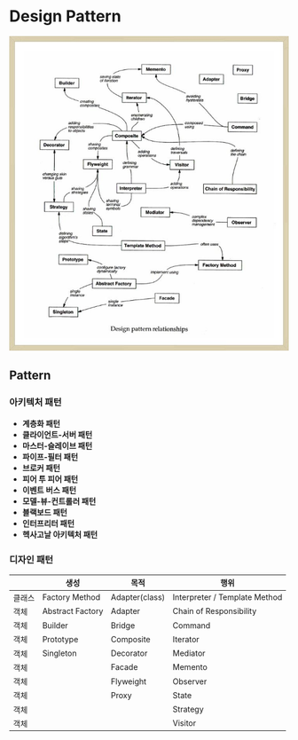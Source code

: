 # Design Pattern 

![Design Pattern](https://github.com/keepinmindsh/lines_edu/blob/main/designpattern/designpatterrelationship.png)

## Pattern 

### 아키텍처 패턴 

- **계층화 패턴** 
- **클라이언트-서버 패턴** 
- **마스터-슬레이브 패턴** 
- **파이프-필터 패턴** 
- **브로커 패턴** 
- **피어 투 피어 패턴** 
- **이벤트 버스 패턴** 
- **모델-뷰-컨트롤러 패턴** 
- **블랙보드 패턴** 
- **인터프리터 패턴** 
- **헥사고날 아키텍처 패턴**

### 디자인 패턴 

||생성|목적|행위|
|---|---|---|---|
|클래스|Factory Method|Adapter(class)|Interpreter / Template Method|
|객체|Abstract Factory|Adapter|Chain of Responsibility|
|객체|Builder|Bridge|Command|
|객체|Prototype|Composite|Iterator|
|객체|Singleton|Decorator|Mediator|
|객체||Facade|Memento|
|객체||Flyweight|Observer|
|객체||Proxy|State|
|객체|||Strategy|
|객체|||Visitor|
